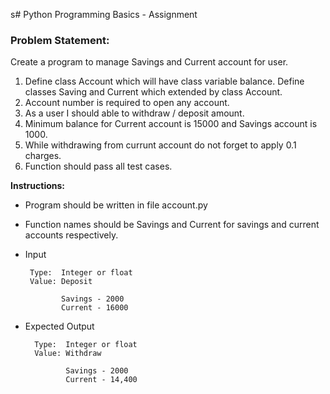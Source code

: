 s# Python Programming Basics - Assignment

### Problem Statement: 

Create a program to manage Savings and Current account for user.

1. Define class Account which will have class variable balance. Define classes Saving and Current which extended by class Account.
2. Account number is required to open any account.
3. As a user I should able to withdraw / deposit amount.
4. Minimum balance for Current account is 15000 and Savings account is 1000.
5. While withdrawing from currunt account do not forget to apply 0.1 charges.
6. Function should pass all test cases.


**Instructions:**
* Program should be written in file account.py
* Function names should be Savings and Current for savings and current accounts respectively.
* Input 
      
       Type:  Integer or float
       Value: Deposit
       
              Savings - 2000
              Current - 16000
       
* Expected Output

        Type:  Integer or float
        Value: Withdraw
               
               Savings - 2000
               Current - 14,400
               
               
               
